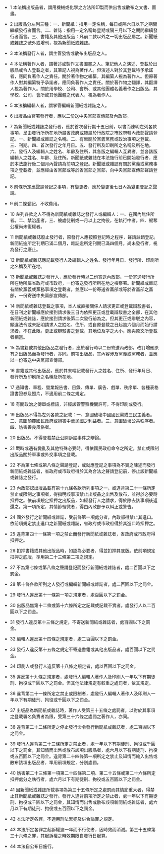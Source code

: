 * 1 本法稱出版品者，謂用機械或化學之方法所印製而供出售或散布之文書、圖畫。

* 2 出版品分左列三種：一、新聞紙：指用一定名稱，每日或隔六日以下之期間繼續發行者而言。二、雜誌：指用一定名稱每星期或隔三月以下之期間繼續發行者而言。三、書籍及其他出版品：凡前二款以外之一切出版品屬之。新聞紙或雜誌之號外或增刊，視為新聞紙或雜誌。

* 3 本法稱發行人者，謂主管發售或散布出版品之人。

* 4 本法稱著作人者，謂著述或製作文書圖畫之人。筆記他人之演述、登載於出版品或令人登載之者，其筆記人視為著作人。但演述人對於其登載特予承諾者，應同負著作人之責任。關於著作物之編纂，其編纂人視為著作人。但原著作人對其編纂特予承諾者，應同負著作人之責任。關於著作物之翻譯，其翻譯人視為著作人。關於用學校、公司、會所、或其他團體名義著作之出版品，其學校、公司、會所或其他團體之代表人，視為著作人。

* 5 本法稱編輯人者，謂掌管編輯新聞紙或雜誌之人。

* 6 出版品由官署發行者，應以二份送中央黨部宣傳部及內政部。

* 7 為新聞紙或雜誌之發行者，應於首次發行期十五日前，以書而陳明左列各款事項，呈由發行所所在地所屬省政府或隸屬於行政院之市政府轉內政部聲請登記。一、新聞紙或雜誌之名稱。二、有無關於黨義黨務或政治事項之登載。三、刊期。四、首次發行之年月日。五、發行所及印刷所之名稱及所在地。六、發行人及編輯人之姓名、年齡及住所，其各版之編輯人互異者，並各該版編輯人之姓名、年齡、及住所。新聞紙或雜誌在本法施行前已開始發行者，應於本法施行後二個月內聲請為前項之登記。新聞紙或雜誌有關於黨義或黨務事項之登載者，並應經由省黨部或等於省黨部之黨部，向中央黨部宣傳部聲請登記。

* 8 前條所定應聲請登記之事項，有變更者，應於變更後七日內為變更登記之聲請。

* 9 前二條登記，不收費用。

* 10 左列各款之人不得為新聞紙或雜誌之發行人或編輯人：一、在國內無住所者。二、禁治產者。三、被處徒刑或一月以上之拘役，在執行中者。四、褫奪公權尚未復權者。

* 11 新聞紙或雜誌廢止發行者，原發行人應按照登記時之程序，聲請註銷登記。新聞紙逾所定刊期已滿二個月，雜誌逾所定刊期已滿四個月，尚未發行者，視為發行之廢止。

* 12 新聞紙或雜誌應記載發行人及編輯人之姓名、發行年月日、發行所、印刷所之名稱及所在地。

* 13 新聞紙或雜誌之發行人，應於發行時以二份寄送內政部，一份寄送發行所所在地所屬省政府或市政府，一份寄送發行所所在地之檢察署。新聞紙或雜誌有關於黨義或黨務事項之登載者，並應以一份寄送省黨部或等於省黨部之黨部，一份寄送中央黨部宣傳部。

* 14 新聞紙或雜誌登載之事項，本人或直接關係人請求更正或登載辯駁書者，在日刊之新聞紙應於接到請求後三日內依照更正或登載辯駁書之全部，在其他新聞紙或雜誌，應於接到請求後第二次發行前為之。但其更正或辯駁之內容，顯違法令或未記明請求人之姓名、住所，或自原登載之日起逾六個月而始行請求者，不在此限。更正或辯駁書之登載，其地位及字之大小，應與原文所登載者相當。

* 15 為書籍或其他出版品之發行者，應於發行時以二份寄送內政部，改訂增刪原有之出版品而為發行者，亦同。前項出版品，其內容涉及黨義或黨務者，並應以一份寄送中央黨部宣傳部。

* 16 書籍或其他出版品，應於其末幅記載發行人之姓名、住所、發行年月日、發行所及印刷所之名稱及所在地。

* 17 通知書、章程、營業報告書、目錄、傳單、廣告、戲單、秩序單、各種表格證書證券及照片，不適用前二條之規定。

* 18 有關政治之傳單或標語，非經該管警察機關許可，不得印刷或發行。

* 19 出版品不得為左列各款之記載：一、意圖破壞中國國民黨或三民主義者。二、意圖顛覆國民政府或損害中華民國之利益者。三、意圖破壞公共秩序者。四、妨害善良風俗者。

* 20 出版品，不得登載禁止公開訴訟事件之辯論。

* 21 戰時或遇有變亂及其他特殊必要時，得依國民政府命令之所定，禁止或限制出版品關於軍事或外交事項之登載。

* 22 不為第七條或第八條之聲請登記，或就應登記之事項為不實之陳述而發行新聞紙或雜誌者，省政府或市政府得於其為合法之聲請登記前，停止該新聞紙或雜誌之發行。

* 23 內政部認出版品載有第十九條各款所列事項之一，或違背第二十一條所定禁止或限制之事項者，得指明該事項禁止出版品之出售及散布，並得於必要時扣押之。依前項規定扣押之出版品，如經發行人之請求，得於除去該事項後返還之。第一項所定，其情節輕微者，得由內政部予以糾正或警告。

* 24 國外發行之新聞紙或雜誌，受前條第一項處分者，內政部得禁止其進口。依前項規定禁止進口之新聞紙或雜誌，省政府或市政府得於其進口時扣押之。

* 25 違背第四十一條第一項之禁止而發行新聞紙或雜誌者，省政府或市政府得扣押之。

* 26 扣押書籍或其他出版品時，如認為必要者，得並扣押其底版。依前項規定扣押之底版，準用第二十三條第二項之規定。

* 27 不為第七條或第八條之聲請登記而發行新聞紙或雜誌者，處二百圓以下之罰金。

* 28 第十條各款所列之人發行或編輯新聞紙或雜誌者，處二百圓以下之罰金。

* 29 發行人違反第十一條第一項之規定者，處百圓以下之罰金。

* 30 出版品無第十二條或第十六條所定之記載或記載不實者，處發行人以二百圓以下之罰金。

* 31 發行人違反第十三條之規定，不寄送新聞紙或雜誌者，處百圓以下之罰金。

* 32 編輯人違反第十四條之規定者，處二百圓以下之罰金。

* 33 發行人違反第十五條之規定不寄送書籍或其他出版品者，處百圓以下之罰金。

* 34 印刷人或發行人違反第十八條之規定者，處以百圓以下之罰金。

* 35 違反第十九條之規定者，處發行人編輯人著作人及印刷人一年以下有期徒刑、拘役或千圓以下之罰金。但其他法律規定有較重之處罰者，依其規定。

* 36 違背第二十一條所定之禁止或限制者，處發行人編輯人著作人及印刷人一年以下有期徒刑、拘役或千圓以下之罰金。

* 37 出版品為新聞紙或雜誌時，著作人受第三十五條之處罰者，以對於其事項之登載署名負責者為限，受第三十六條之處罰之著作人，亦同。

* 38 違背第二十二條所定之停止發行命令發行新聞紙或雜誌者，處二百圓以下之罰金。

* 39 發行人違背第二十三條所定之禁止者，處一年以下有期徒刑、拘役或千圓以下之罰金，其知情而出售或散布該項出版品者，處六月以下有期徒刑、拘役或五百圓以下之罰金。違背第二十四條第一項所定之禁止及知情而輸入出售或散布該項出版品者，準用前項規定，分別處罰。

* 40 妨害第二十三條第一項第二十四條第二項、第二十五條或第二十六條所定扣押處分之執行者，處六月以下有期徒刑、拘役或五百圓以下之罰金。

* 41 因新聞紙或雜誌所載事項為第三十五條所定之處罰而其情節重大者，得禁止其新聞紙或雜誌之發行。發行人違背前項所定之禁止者，處一年以下有期徒刑、拘役或千圓以下之罰金，其知情而出售或散布該項新聞紙或雜誌者，處六月以下有期徒刑、拘役或五百圓以下之罰金。

* 42 本法所定各罪，不適用刑法累犯及併合論罪之規定。

* 43 本法所定各罪之起訴權逾一年而不行使者，因時效而消滅。第三十五條第三十六條之罪，其起訴權之時效期限自發行日起算。

* 44 本法自公布日施行。

